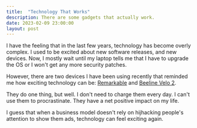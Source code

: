 ```yaml
---
title:  "Technology That Works"
description: There are some gadgets that actually work.
date: 2023-02-09 23:00:00
layout: post
---
```


I have the feeling that in the last few years, technology has become overly complex. I used to be excited about new software releases, and new devices.
Now, I mostly wait until my laptop tells me that I have to upgrade the OS or I won't get any more security patches. 

However, there are two devices I have been using recently that reminded me how exciting technology can be: [Remarkable]([url](https://remarkable.com/)) 
and [Beeline Velo 2]([url](https://beeline.co/pages/beeline-cycling)).

They do one thing, but well. I don't need to charge them every day. I can't use them to procrastinate. They have a net positive impact on my life.

I guess that when a business model doesn't rely on hijhacking people's attention to show them ads, technology can feel exciting again.
